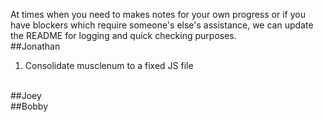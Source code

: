 At times when you need to makes notes for your own progress or if you have blockers which require someone's else's assistance, we can update the README for logging and quick checking purposes.
<br>
##Jonathan

1. Consolidate musclenum to a fixed JS file

<br>
##Joey

<br>
##Bobby
